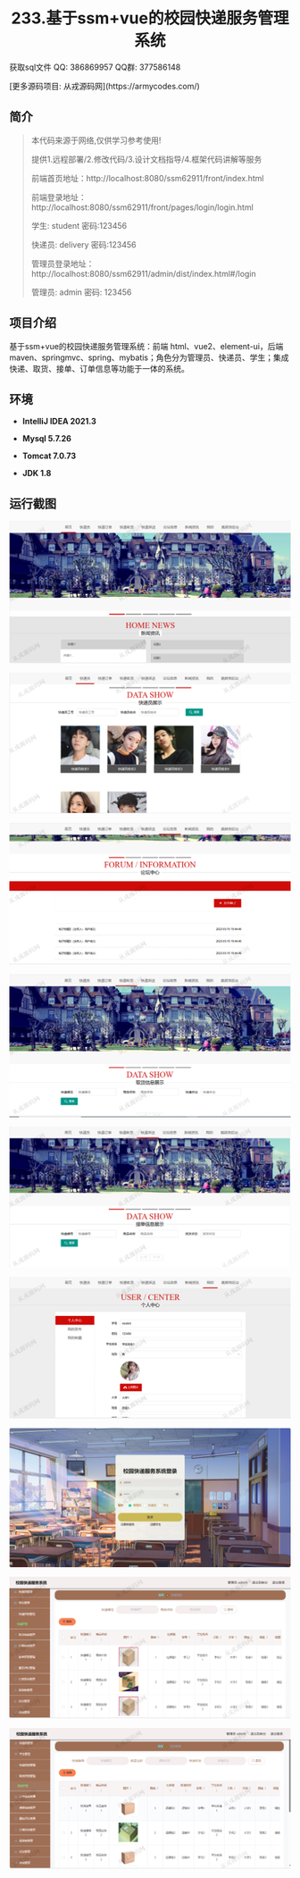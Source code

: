 <p><h1 align="center">233.基于ssm+vue的校园快递服务管理系统</h1></p>

<p> 获取sql文件 QQ: 386869957 QQ群: 377586148 </p>
<p> [更多源码项目: 从戎源码网](https://armycodes.com/) </p>

## 简介

> 本代码来源于网络,仅供学习参考使用!
>
> 提供1.远程部署/2.修改代码/3.设计文档指导/4.框架代码讲解等服务
>
> 前端首页地址：http://localhost:8080/ssm62911/front/index.html
>
> 前端登录地址：http://localhost:8080/ssm62911/front/pages/login/login.html
>
> 学生: student  密码:123456
>
> 快递员: delivery  密码:123456
>
> 管理员登录地址：http://localhost:8080/ssm62911/admin/dist/index.html#/login
> 
> 管理员: admin   密码: 123456
>

## 项目介绍
基于ssm+vue的校园快递服务管理系统：前端 html、vue2、element-ui，后端 maven、springmvc、spring、mybatis；角色分为管理员、快递员、学生；集成快递、取货、接单、订单信息等功能于一体的系统。

## 环境

- <b>IntelliJ IDEA 2021.3</b>

- <b>Mysql 5.7.26</b>

- <b>Tomcat 7.0.73</b>

- <b>JDK 1.8</b>

## 运行截图
![](screenshot/1.png)

![](screenshot/2.png)

![](screenshot/3.png)

![](screenshot/4.png)

![](screenshot/5.png)

![](screenshot/6.png)

![](screenshot/7.png)

![](screenshot/8.png)

![](screenshot/9.png)
